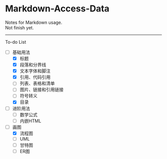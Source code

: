 # Markdown-Access-Data
 Notes for Markdown usage.  
 Not finish yet.
***
To-do List
- [ ] 基础用法
  - [x] 标题
  - [x] 段落和分界线
  - [x] 文本字体和脚注
  - [x] 引用、代码引用
  - [ ] 列表、表格和清单
  - [ ] 图片、链接和引用链接
  - [ ] 符号转义
  - [x] 目录
- [ ] 进阶用法
  - [ ] 数学公式
  - [ ] 内嵌HTML 
- [ ] 画图
  - [x] 流程图
  - [ ] UML
  - [ ] 甘特图
  - [ ] ER图
